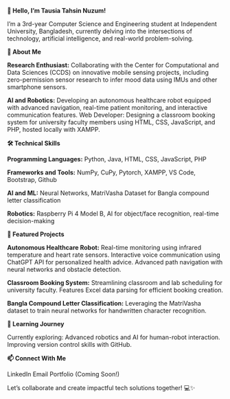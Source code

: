 **👋 **Hello, I’m Tausia Tahsin Nuzum!****

I’m a 3rd-year Computer Science and Engineering student at Independent University, Bangladesh, currently delving into the intersections of technology, artificial intelligence, and real-world problem-solving.

**🌟 About Me**

**Research Enthusiast:** 
Collaborating with the Center for Computational and Data Sciences (CCDS) on innovative mobile sensing projects, including zero-permission sensor research to infer mood data using IMUs and other smartphone sensors.

**AI and Robotics:**
Developing an autonomous healthcare robot equipped with advanced navigation, real-time patient monitoring, and interactive communication features.
Web Developer: Designing a classroom booking system for university faculty members using HTML, CSS, JavaScript, and PHP, hosted locally with XAMPP.


**🛠️ Technical Skills**

**Programming Languages:** Python, Java, HTML, CSS, JavaScript, PHP

**Frameworks and Tools:** NumPy, CuPy, Pytorch, XAMPP, VS Code, Bootstrap, Github

**AI and ML:** Neural Networks, MatriVasha Dataset for Bangla compound letter classification

**Robotics:** Raspberry Pi 4 Model B, AI for object/face recognition, real-time decision-making



**🚀 Featured Projects**

**Autonomous Healthcare Robot:**
Real-time monitoring using infrared temperature and heart rate sensors.
Interactive voice communication using ChatGPT API for personalized health advice.
Advanced path navigation with neural networks and obstacle detection.


**Classroom Booking System:**
Streamlining classroom and lab scheduling for university faculty.
Features Excel data parsing for efficient booking creation.


**Bangla Compound Letter Classification:**
Leveraging the MatriVasha dataset to train neural networks for handwritten character recognition.


**🌱 Learning Journey**

Currently exploring:
Advanced robotics and AI for human-robot interaction.
Improving version control skills with GitHub.


**📫 Connect With Me**

LinkedIn
Email
Portfolio (Coming Soon!)

Let’s collaborate and create impactful tech solutions together! 💻✨

